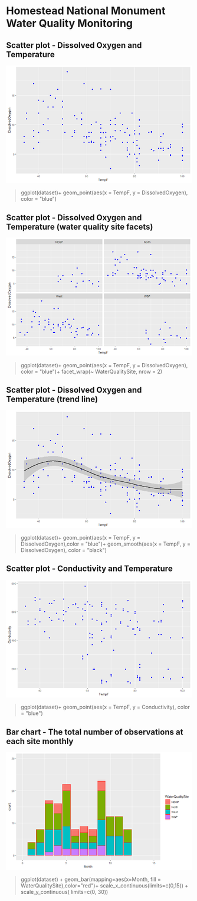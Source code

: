 # Homestead National Monument Water Quality Monitoring
## Scatter plot - Dissolved Oxygen and Temperature
![Plot1](https://github.com/anhha09/ISQA8086/blob/master/DataExploration/Rplot_ScatterPlot_DOvsF.png)
> ggplot(dataset)+ geom_point(aes(x = TempF, y = DissolvedOxygen), color = "blue")  

## Scatter plot - Dissolved Oxygen and Temperature (water quality site facets)
![Plot2](https://github.com/anhha09/ISQA8086/blob/master/DataExploration/Rplot_ScatterPlotFacetSite_DOvsF.png)
> ggplot(dataset)+ geom_point(aes(x = TempF, y = DissolvedOxygen), color = "blue")+ facet_wrap(~ WaterQualitySite, nrow = 2)  

## Scatter plot - Dissolved Oxygen and Temperature (trend line)
![Plot3](https://github.com/anhha09/ISQA8086/blob/master/DataExploration/Rplot_ScatterPlotTrendLine_DOvsF.png)
> ggplot(dataset)+ geom_point(aes(x = TempF, y = DissolvedOxygen),color = "blue")+ 
geom_smooth(aes(x = TempF, y = DissolvedOxygen), color = "black")

## Scatter plot - Conductivity and Temperature
![Plot4](https://github.com/anhha09/ISQA8086/blob/master/DataExploration/Rplot_ScatterPlot_ConductivityVsF.png)
> ggplot(dataset)+ geom_point(aes(x = TempF, y = Conductivity), color = "blue")

## Bar chart - The total number of observations at each site monthly
![Plot5](https://github.com/anhha09/ISQA8086/blob/master/DataExploration/Rplot_BarGraph_Observation_Month_Site.png)
> ggplot(dataset) + geom_bar(mapping=aes(x=Month, fill = WaterQualitySite),color="red")+ scale_x_continuous(limits=c(0,15)) +
  scale_y_continuous( limits=c(0, 30))
